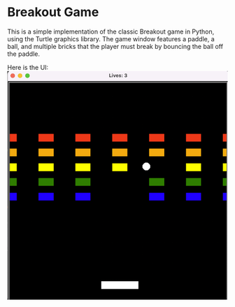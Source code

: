 # Breakout Game

This is a simple implementation of the classic Breakout game in Python, using the Turtle graphics library. The game window features a paddle, a ball, and multiple bricks that the player must break by bouncing the ball off the paddle.

Here is the UI:
![img](img.png)
